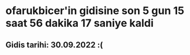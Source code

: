 # ofarukbicer'in gidisine son 5 gun 15 saat 56 dakika 17 saniye kaldi

## Gidis tarihi: 30.09.2022 :(